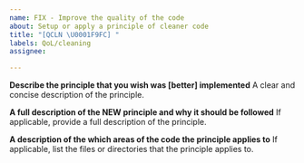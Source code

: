 ```yaml
---
name: FIX - Improve the quality of the code
about: Setup or apply a principle of cleaner code
title: "[QCLN \U0001F9FC] "
labels: QoL/cleaning
assignee:

---
```


**Describe the principle that you wish was [better] implemented**
A clear and concise description of the principle.

**A full description of the NEW principle and why it should be followed**
If applicable, provide a full description of the principle.

**A description of the which areas of the code the principle applies to**
If applicable, list the files or directories that the principle applies to.
